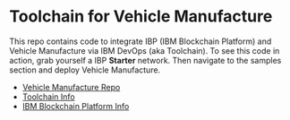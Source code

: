 # Toolchain for Vehicle Manufacture

This repo contains code to integrate IBP (IBM Blockchain Platform) and Vehicle Manufacture via IBM DevOps (aka Toolchain). To see this code in action, grab yourself a IBP **Starter** network. Then navigate to the samples section and deploy Vehicle Manufacture.

- [Vehicle Manufacture Repo](https://github.com/IBM-Blockchain/vehicle-manufacture)
- [Toolchain Info](https://github.com/open-toolchain/sdk/wiki)
- [IBM Blockchain Platform Info](https://console.bluemix.net/developer/blockchain/dashboard)